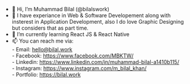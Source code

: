 - 👋 Hi, I’m Muhammad Bilal (@bilalswork)
- 👀 I have experiance in Web & Software Developement along with insterest in Application Development, also I do love Graphic Designing but considers that as part time.
- 🌱 I’m currently learning React JS & React Native
- 📫 You can reach me via:<br>
      - Email: hello@bilal.work <br>
      - Facebook: https://www.facebook.com/MBKTW/ <br>
      - Linkedin: https://www.linkedin.com/in/muhammad-bilal-a1410b115/ <br>
      - Instagram: https://www.instagram.com/m_bilal_khan/ <br>
      - Portfolio: https://bilal.work
      

<!---
bilalswork/bilalswork is a ✨ special ✨ repository because its `README.md` (this file) appears on your GitHub profile.
You can click the Preview link to take a look at your changes.
--->
